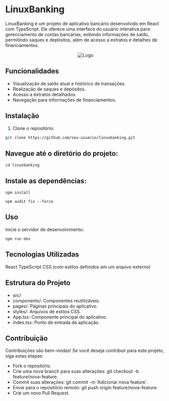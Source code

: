 

# LinuxBanking

LinuxBanking é um projeto de aplicativo bancário desenvolvido em React com TypeScript. Ele oferece uma interface do usuário interativa para gerenciamento de contas bancárias, exibindo informações de saldo, permitindo saques e depósitos, além de acesso a extratos e detalhes de financiamentos.

<p align="center">
  <img src="https://i.imgur.com/ZDYkCIM.png" alt="Logo">
</p>

## Funcionalidades

- Visualização de saldo atual e histórico de transações.
- Realização de saques e depósitos.
- Acesso a extratos detalhados.
- Navegação para informações de financiamentos.

## Instalação

1. Clone o repositório:

```sh
git clone https://github.com/seu-usuario/linuxbanking.git
``` 

## Navegue até o diretório do projeto:
```
cd linuxbanking
```
## Instale as dependências:

```shell
npm install
```

```
npm audit fix --force
```
## Uso

Inicie o servidor de desenvolvimento:

```shell
npm run dev 
```
## Tecnologias Utilizadas


 React
TypeScript
CSS (com estilos definidos em um arquivo externo)

## Estrutura do Projeto

   * src/
   * components/: Componentes reutilizáveis.
  *    pages/: Páginas principais do aplicativo.
*  styles/: Arquivos de estilos CSS.
*    App.tsx: Componente principal  do aplicativo.
* index.tsx: Ponto de entrada da aplicação.

## Contribuição

Contribuições são bem-vindas! Se você deseja contribuir para este projeto, siga estas etapas:

* Fork o repositório.
*  Crie uma nova branch para suas alterações: git checkout -b feature/nova-feature.
*    Commit suas alterações: git  commit -m 'Adicionar nova feature'.
*    Envie para o repositório remoto: git push origin feature/nova-feature.
*    Crie um novo Pull Request.

